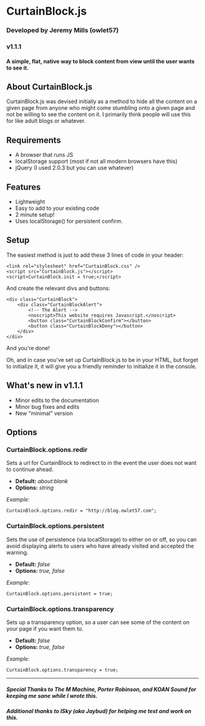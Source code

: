 # CurtainBlock.js
### Developed by Jeremy Mills (owlet57)
### v1.1.1
#### A simple, flat, native way to block content from view until the user wants to see it.

## About CurtainBlock.js

CurtainBlock.js was devised initially as a method to hide all the content on a given page from anyone who might come stumbling onto a given page and not be willing to see the content on it. I primarily think people will use this for like adult blogs or whatever.

## Requirements

* A browser that runs JS
* localStorage support (most if not all modern browsers have this)
* jQuery (I used 2.0.3 but you can use whatever)

## Features

* Lightweight
* Easy to add to your existing code
* 2 minute setup!
* Uses localStorage() for persistent confirm.

## Setup

The easiest method is just to add these 3 lines of code in your header:

    <link rel="stylesheet" href="CurtainBlock.css" />
	<script src="CurtainBlock.js"></script>
	<script>CurtainBlock.init = true;</script>

And create the relevant divs and buttons:

	<div class="CurtainBlock">
		<div class="CurtainBlockAlert">
			<!-- The Alert -->
			<noscript>This website requires Javascript.</noscript>
			<button class="CurtainBlockConfirm"></button>
			<button class="CurtainBlockDeny"></button>
		</div>
	</div>

And you're done!

Oh, and in case you've set up CurtainBlock.js to be in your HTML, but forget to initialize it, it will give you a friendly reminder to initialize it in the console.

## What's new in v1.1.1

* Minor edits to the documentation
* Minor bug fixes and edits
* New "minimal" version

## Options

### CurtainBlock.options.redir

Sets a url for CurtainBlock to redirect to in the event the user does not want to continue ahead.

* **Default:** *about:blank*
* **Options:** *string*

*Example:*

	CurtainBlock.options.redir = "http://blog.owlet57.com";

### CurtainBlock.options.persistent

Sets the use of persistence (via localStorage) to either on or off, so you can avoid displaying alerts to users who have already visited and accepted the warning.

* **Default:** *false*
* **Options:** *true, false*

*Example:*
	
	CurtainBlock.options.persistent = true;

### CurtainBlock.options.transparency

Sets up a transparency option, so a user can see some of the content on your page if you want them to.

* **Default:** *false*
* **Options:** *true, false*

*Example:*
	
	CurtainBlock.options.transparency = true;

*** 

##### Special Thanks to The M Machine, Porter Robinson, and KOAN Sound for keeping me sane while I wrote this.
##### Additional thanks to ISky (aka Jaybud) for helping me test and work on this.